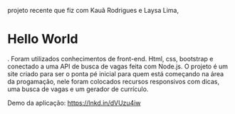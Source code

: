 

projeto recente que fiz com Kauã Rodrigues e Laysa Lima, <h1>Hello World</h1>. Foram utilizados conhecimentos de front-end. Html, css, bootstrap e conectado a uma API de busca de vagas feita com Node.js. 
O projeto é um site criado para ser o ponta pé inicial para quem está começando na área da progamação, nele foram colocados recursos responsivos com dicas, uma busca de vagas e um gerador de currículo.

Demo da aplicação:
https://lnkd.in/dVUzu4iw
